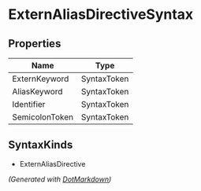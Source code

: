# ExternAliasDirectiveSyntax

## Properties

| Name           | Type        |
| -------------- | ----------- |
| ExternKeyword  | SyntaxToken |
| AliasKeyword   | SyntaxToken |
| Identifier     | SyntaxToken |
| SemicolonToken | SyntaxToken |

## SyntaxKinds

* ExternAliasDirective

*\(Generated with [DotMarkdown](http://github.com/JosefPihrt/DotMarkdown)\)*